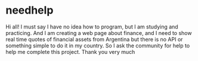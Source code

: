 # needhelp
Hi all! I must say I have no idea how to program, but I am studying and practicing. And I am creating a web page about finance, and I need to show real time quotes of financial assets from Argentina but there is no API or something simple to do it in my country. So I ask the community for help to help me complete this project. Thank you very much
